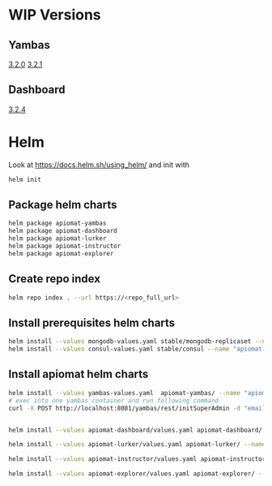 # WIP Versions

## Yambas

[3.2.0](https://apinautengmbh.github.io/helm/apiomat-yambas-3.2.0.tgz)
[3.2.1](https://helm.apiomat.com/apiomat-yambas-3.2.1-0.tgz)

## Dashboard

[3.2.4](https://helm.apiomat.com/apiomat-dashboard-3.2.4-0.tgz)

# Helm

Look at https://docs.helm.sh/using_helm/
and init with

```bash
helm init
```

## Package helm charts

```bash
helm package apiomat-yambas
helm package apiomat-dashboard
helm package apiomat-lurker
helm package apiomat-instructor
helm package apiomat-explorer
```

## Create repo index

```bash
helm repo index . --url https://<repo_full_url>
```

## Install prerequisites helm charts

```bash
helm install --values mongodb-values.yaml stable/mongodb-replicaset --name "apiomat-mongodb"
helm install --values consul-values.yaml stable/consul --name "apiomat-consul" --namespace apiomat
```

## Install apiomat helm charts

```bash
helm install --values yambas-values.yaml  apiomat-yambas/ --name "apiomat-yambas" --namespace apiomat
# exec into one yambas container and run following command
curl -X POST http://localhost:8081/yambas/rest/initSuperAdmin -d "email=apinaut@apiomat.com&password=supers3cr3tpassword"


helm install --values apiomat-dashboard/values.yaml apiomat-dashboard/ --name "apiomat-dashboard"

helm install --values apiomat-lurker/values.yaml apiomat-lurker/ --name "apiomat-lurker"

helm install --values apiomat-instructor/values.yaml apiomat-instructor/ --name "apiomat-instructor"

helm install --values apiomat-explorer/values.yaml apiomat-explorer/ --name "apiomat-explorer"
```
